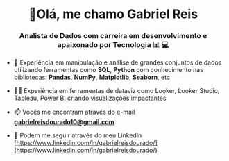 <h1 align="center"> 👋Olá, me chamo Gabriel Reis</h1>
<h3 align="center"> Analista de Dados com carreira em desenvolvimento e apaixonado por Tecnologia 📊 💻 </h3>

- 🌱 Experiência em manipulação e análise de grandes conjuntos de dados utilizando ferramentas como **SQL**, **Python** com conhecimento nas bibliotecas: **Pandas**, **NumPy**, **Matplotlib**, **Seaborn**, etc

- 👨‍💻 Experiência em ferramentas de dataviz como Looker, Looker Studio, Tableau, Power BI criando visualizações impactantes

- 📫 Vocês me encontram através do e-mail **gabrielreisdourado10@gmail.com**

- 📄 Podem me seguir através do meu Linkedln [https://www.linkedin.com/in/gabrielreisdourado/](https://www.linkedin.com/in/gabrielreisdourado/)


<!---
GabrielR10/GabrielR10 is a ✨ special ✨ repository because its `README.md` (this file) appears on your GitHub profile.
You can click the Preview link to take a look at your changes.
--->









